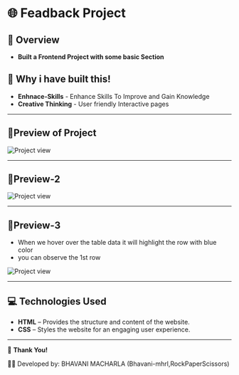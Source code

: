 # 🌐 Feadback Project

## 📌 **Overview**

- **Built a Frontend Project with some basic Section**

## 🔑 Why i have built this!

- **Enhnace-Skills** - Enhance Skills To Improve and Gain Knowledge
- **Creative Thinking** - User friendly Interactive pages 

---


## 📸Preview of Project

![Project view]()

---

## 📸Preview-2

![Project view]()

---

## 📸Preview-3

- When we hover over the table data it will highlight the row with blue color
- you can observe the 1st row


![Project view]()

---

## 💻 Technologies Used

- **HTML** – Provides the structure and content of the website.
- **CSS** – Styles the website for an engaging user experience.
---


🙌 **Thank You!**

👩‍💻 Developed by: BHAVANI MACHARLA (Bhavani-mhrl,RockPaperScissors)
